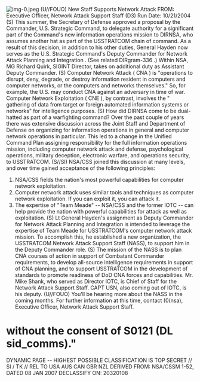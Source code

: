 ![img-0.jpeg](img-0.jpeg)
(U//FOUO) New Staff Supports Network Attack
FROM:
Executive Officer, Network Attack Support Staff (D3)
Run Date: 10/21/2004
(S) This summer, the Secretary of Defense approved a proposal by the Commander, U.S. Strategic Command, to delegate authority for a significant part of the Command's new information operations mission to DIRNSA, who assumes another hat as part of the USSTRATCOM chain of command. As a result of this decision, in addition to his other duties, General Hayden now serves as the U.S. Strategic Command's Deputy Commander for Network Attack Planning and Integration . (See related DIRgram-336 .) Within NSA, MG Richard Quirk, SIGINT Director, takes on additional duty as Assistant Deputy Commander.
(S) Computer Network Attack ( CNA ) is "operations to disrupt, deny, degrade, or destroy information resident in computers and computer networks, or the computers and networks themselves." So, for example, the U.S. may conduct CNA against an adversary in time of war. Computer Network Exploitation ( CNE ), by contrast, involves the " gathering of data from target or foreign automated information systems or networks" for intelligence purposes.
(S) How did DIRNSA come to be dual-hatted as part of a warfighting command? Over the past couple of years there was extensive discussion across the Joint Staff and Department of Defense on organizing for information operations in general and computer network operations in particular. This led to a change in the Unified Command Plan assigning responsibility for the full information operations mission, including computer network attack and defense, psychological operations, military deception, electronic warfare, and operations security, to USSTRATCOM.
(S//SI) NSA/CSS joined this discussion at many levels, and over time gained acceptance of the following principles:

1. NSA/CSS fields the nation's most powerful capabilities for computer network exploitation.
2. Computer network attack uses similar tools and techniques as computer network exploitation. If you can exploit it, you can attack it.
3. The expertise of "Team Meade" -- NSA/CSS and the former IOTC -- can help provide the nation with powerful capabilities for attack as well as exploitation.
(S) Lt General Hayden's assignment as Deputy Commander for Network Attack Planning and Integration is intended to leverage the expertise of Team Meade for USSTRATCOM's computer network attack mission. To accomplish this, he established a new organization, the USSTRATCOM Network Attack Support Staff (NASS), to support him in the Deputy Commander role.
(S) The mission of the NASS is to plan CNA courses of action in support of Combatant Commander requirements, to develop all-source intelligence requirements in support of CNA planning, and to support USSTRATCOM in the development of standards to promote readiness of DoD CNA forces and capabilities. Mr. Mike Shank, who served as Director IOTC, is Chief of Staff for the Network Attack Support Staff. CAPT USN, also coming out of IOTC, is his deputy.
(U//FOUO) You'll be hearing more about the NASS in the coming months. For further information at this time, contact
(0(nsa), Executive Officer, Network Attack Support Staff.
# without the consent of S0121 (DL sid_comms)." 

DYNAMIC PAGE -- HIGHEST POSSIBLE CLASSIFICATION IS TOP SECRET // SI / TK // REL TO USA AUS CAN GBR NZL
DERIVED FROM: NSA/CSSM 1-52, DATED 08 JAN 2007 DECLASSIFY ON: 20320108
